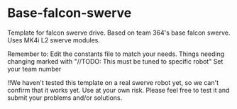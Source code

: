 # Base-falcon-swerve
Template for falcon swerve drive.
Based on team 364's base falcon swerve.
Uses MK4i L2 swerve modules.


Remember to:
Edit the constants file to match your needs. Things needing changing marked with "//TODO: This must be tuned to specific robot"
Set your team number

!!We haven't tested this template on a real swerve robot yet, so we can't confirm that it works yet. Use at your own risk.
Please feel free to test it and submit your problems and/or solutions.